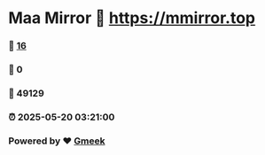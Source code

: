 # Maa Mirror :link: https://mmirror.top 
### :page_facing_up: [16](https://mmirror.top/tag.html) 
### :speech_balloon: 0 
### :hibiscus: 49129 
### :alarm_clock: 2025-05-20 03:21:00 
### Powered by :heart: [Gmeek](https://github.com/Meekdai/Gmeek)
